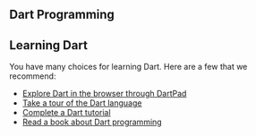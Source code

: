 
## Dart Programming

## Learning Dart
You have many choices for learning Dart. Here are a few that we recommend:

 - [Explore Dart in the browser through DartPad](https://dartpad.dev/)
 - [Take a tour of the Dart language](https://dart.dev/guides/language/language-tour)
 - [Complete a Dart tutorial](https://dart.dev/tutorials/server/cmdline)
 - [Read a book about Dart programming](https://dart.dev/resources/books)
